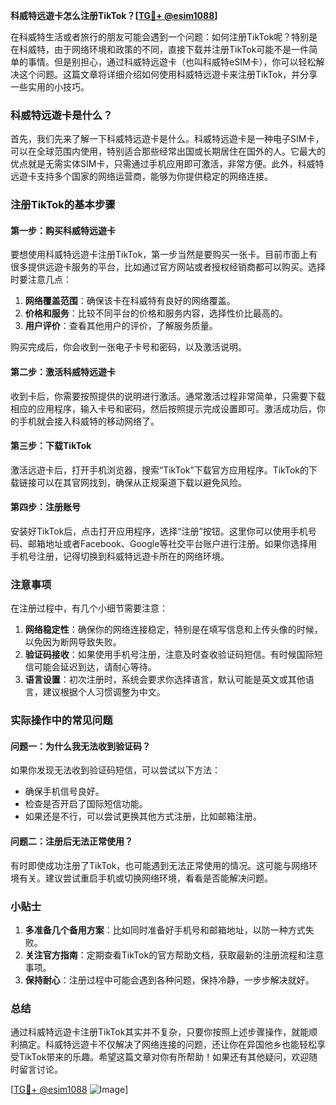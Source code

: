 **科威特远遊卡怎么注册TikTok？[[TG💪+ @esim1088](https://t.me/s/esim1088)]**

在科威特生活或者旅行的朋友可能会遇到一个问题：如何注册TikTok呢？特别是在科威特，由于网络环境和政策的不同，直接下载并注册TikTok可能不是一件简单的事情。但是别担心，通过科威特远遊卡（也叫科威特eSIM卡），你可以轻松解决这个问题。这篇文章将详细介绍如何使用科威特远遊卡来注册TikTok，并分享一些实用的小技巧。

### 科威特远遊卡是什么？

首先，我们先来了解一下科威特远遊卡是什么。科威特远遊卡是一种电子SIM卡，可以在全球范围内使用，特别适合那些经常出国或长期居住在国外的人。它最大的优点就是无需实体SIM卡，只需通过手机应用即可激活，非常方便。此外，科威特远遊卡支持多个国家的网络运营商，能够为你提供稳定的网络连接。

### 注册TikTok的基本步骤

#### 第一步：购买科威特远遊卡

要想使用科威特远遊卡注册TikTok，第一步当然是要购买一张卡。目前市面上有很多提供远遊卡服务的平台，比如通过官方网站或者授权经销商都可以购买。选择时要注意几点：

1. **网络覆盖范围**：确保该卡在科威特有良好的网络覆盖。
2. **价格和服务**：比较不同平台的价格和服务内容，选择性价比最高的。
3. **用户评价**：查看其他用户的评价，了解服务质量。

购买完成后，你会收到一张电子卡号和密码，以及激活说明。

#### 第二步：激活科威特远遊卡

收到卡后，你需要按照提供的说明进行激活。通常激活过程非常简单，只需要下载相应的应用程序，输入卡号和密码，然后按照提示完成设置即可。激活成功后，你的手机就会接入科威特的移动网络了。

#### 第三步：下载TikTok

激活远遊卡后，打开手机浏览器，搜索“TikTok”下载官方应用程序。TikTok的下载链接可以在其官网找到，确保从正规渠道下载以避免风险。

#### 第四步：注册账号

安装好TikTok后，点击打开应用程序，选择“注册”按钮。这里你可以使用手机号码、邮箱地址或者Facebook、Google等社交平台账户进行注册。如果你选择用手机号注册，记得切换到科威特远遊卡所在的网络环境。

### 注意事项

在注册过程中，有几个小细节需要注意：

1. **网络稳定性**：确保你的网络连接稳定，特别是在填写信息和上传头像的时候，以免因为断网导致失败。
2. **验证码接收**：如果使用手机号注册，注意及时查收验证码短信。有时候国际短信可能会延迟到达，请耐心等待。
3. **语言设置**：初次注册时，系统会要求你选择语言，默认可能是英文或其他语言，建议根据个人习惯调整为中文。

### 实际操作中的常见问题

#### 问题一：为什么我无法收到验证码？

如果你发现无法收到验证码短信，可以尝试以下方法：

- 确保手机信号良好。
- 检查是否开启了国际短信功能。
- 如果还是不行，可以尝试更换其他方式注册，比如邮箱注册。

#### 问题二：注册后无法正常使用？

有时即使成功注册了TikTok，也可能遇到无法正常使用的情况。这可能与网络环境有关。建议尝试重启手机或切换网络环境，看看是否能解决问题。

### 小贴士

1. **多准备几个备用方案**：比如同时准备好手机号和邮箱地址，以防一种方式失败。
2. **关注官方指南**：定期查看TikTok的官方帮助文档，获取最新的注册流程和注意事项。
3. **保持耐心**：注册过程中可能会遇到各种问题，保持冷静，一步步解决就好。

### 总结

通过科威特远遊卡注册TikTok其实并不复杂，只要你按照上述步骤操作，就能顺利搞定。科威特远遊卡不仅解决了网络连接的问题，还让你在异国他乡也能轻松享受TikTok带来的乐趣。希望这篇文章对你有所帮助！如果还有其他疑问，欢迎随时留言讨论。

[[TG💪+ @esim1088](https://t.me/s/esim1088) ![Image](https://i.postimg.cc/4NQfJmqS/Snipaste-2025-05-13-00-14-12.png)]